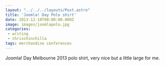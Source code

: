 ```yaml
---
layout: "../../../layouts/Post.astro"
title: 'Joomla! Day Polo shirt'
date: 2013-12-10T00:00:00.000Z
image: images/joomlapolo.jpg
categories:
 - writing
 - chrischinchilla
tags: merchandise conferences
---
```


Joomla! Day Melbourne 2013 polo shirt, very nice but a little large for me.
